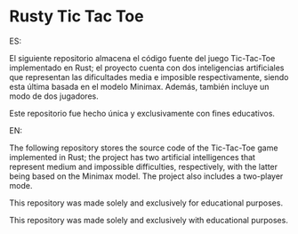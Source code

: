 # Rusty Tic Tac Toe

ES:

El siguiente repositorio almacena el código fuente del
juego Tic-Tac-Toe implementado en Rust; el proyecto
cuenta con dos inteligencias artificiales que representan
las dificultades media e imposible respectivamente, siendo
esta última basada en el modelo Minimax. Además, también
incluye un modo de dos jugadores.

Este repositorio fue hecho única y exclusivamente con
fines educativos.


EN:

The following repository stores the source code of 
the Tic-Tac-Toe game implemented in Rust; the project has 
two artificial intelligences that represent medium and 
impossible difficulties, respectively, with the latter being 
based on the Minimax model. 
The project also includes a two-player mode.

This repository was made solely and exclusively for educational purposes.

This repository was made solely and exclusively with
educational purposes.

